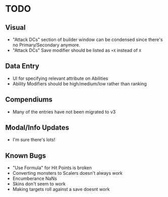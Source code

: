 # TODO

## Visual

* "Attack DCs" section of builder window can be condensed since there's no Primary/Secondary anymore.
* "Attack DCs" Save modifier should be listed as `+X` instead of `X`

## Data Entry

* UI for specifying relevant attribute on Abilities
* Ability Modifiers should be high/medium/low rather than ranking

## Compendiums

* Many of the entries have not been migrated to v3 

## Modal/Info Updates

* I'm sure there's lots!

## Known Bugs

* "Use Formula" for Hit Points is broken
* Converting monsters to Scalers doesn't always work
* Encumberance NaNs
* Skins don't seem to work
* Making targets roll against a save doesnt work